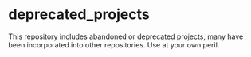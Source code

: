 # deprecated_projects

This repository includes abandoned or deprecated projects, many have been incorporated into other repositories.
Use at your own peril.
